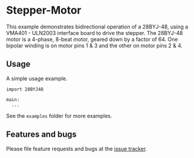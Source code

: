 # Stepper-Motor

This example demonstrates bidirectional operation of a
28BYJ-48, using a VMA401 - ULN2003 interface board to drive the stepper.
The 28BYJ-48 motor is a 4-phase, 8-beat motor, geared down by
a factor of 64. One bipolar winding is on motor pins 1 & 3 and
the other on motor pins 2 & 4. 

## Usage

A simple usage example.

```
import 28BYJ48

main:
  ...
```

See the `examples` folder for more examples.

## Features and bugs

Please file feature requests and bugs at the [issue tracker][tracker].

[tracker]: https://github.com/nilwes/28BYJ-48/issues
